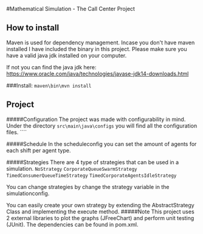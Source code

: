 #Mathematical Simulation - The Call Center Project
## How to install
Maven is used for dependency management. Incase you don't have maven installed I have included the binary in this project.
Please make sure you have a valid java jdk installed on your computer.

If not you can find the java jdk here:
https://www.oracle.com/java/technologies/javase-jdk14-downloads.html


###Install:
`maven\bin\mvn install`

## Project
#####Configuration
The project was made with configurability in mind. 
Under the directory `src\main\java\configs` you will find all the configuration files. ````

#####Schedule
In the scheduleconfig you can set the amount of agents for each shift per agent type.

#####Strategies
There are 4 type of strategies that can be used in a simulation.
`NoStrategy`
`CorporateQueueSwarmStrategy` 
`TimedConsumerQueueTimeStrategy`
`TimedCorporateAgentsIdleStrategy`

You can change strategies by change the strategy variable in the simulationconfig.

You can easily create your own strategy by extending the AbstractStrategy Class and implementing the execute method.
#####Note
This project uses 2 external libraries to plot the graphs (JFreeChart) and perform unit testing (JUnit). 
The dependencies can be found in pom.xml.
